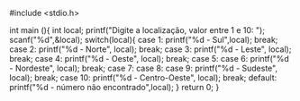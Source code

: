 #include <stdio.h>
 
int main (){
    int local;
    printf("Digite a localização, valor entre 1 e 10: ");
    scanf("%d",&local);
    switch(local){
        case 1:
            printf("%d - Sul",local);
            break;
        case 2:
            printf("%d - Norte", local);
            break;
        case 3:
            printf("%d - Leste", local);
            break;
        case 4:
            printf("%d - Oeste", local);
            break;
        case 5:
        case 6:
            printf("%d - Nordeste", local);
            break;
        case 7:
        case 8:
        case 9:
            printf("%d - Sudeste", local);
            break;
        case 10:
            printf("%d - Centro-Oeste", local);
            break;
        default:
            printf("%d - número não encontrado",local);
    }
      return 0;
}
